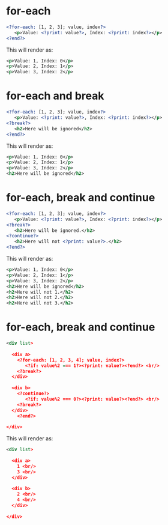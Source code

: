 # **for-each** 
```xml
<?for-each: [1, 2, 3]; value, index?>
   <p>Value: <?print: value?>, Index: <?print: index?></p>
<?end?>
```
  This will render as:
```xml
<p>Value: 1, Index: 0</p>
<p>Value: 2, Index: 1</p>
<p>Value: 3, Index: 2</p>
```

# **for-each and break**
```xml
<?for-each: [1, 2, 3]; value, index?>
   <p>Value: <?print: value?>, Index: <?print: index?></p>
<?break?>
   <h2>Here will be ignored</h2>
<?end?>
```
  This will render as:
```xml
<p>Value: 1, Index: 0</p>
<p>Value: 2, Index: 1</p>
<p>Value: 3, Index: 2</p>
<h2>Here will be ignored</h2>
```
# **for-each, break and continue**
```xml
<?for-each: [1, 2, 3]; value, index?>
   <p>Value: <?print: value?>, Index: <?print: index?></p>
<?break?>
   <h2>Here will be ignored.</h2>
<?continue?>
   <h2>Here will not <?print: value?>.</h2>
<?end?>
```
  This will render as:
```xml
<p>Value: 1, Index: 0</p>
<p>Value: 2, Index: 1</p>
<p>Value: 3, Index: 2</p>
<h2>Here will be ignored</h2>
<h2>Here will not 1.</h2>
<h2>Here will not 2.</h2>
<h2>Here will not 3.</h2>
```
# **for-each, break and continue**
```xml
<div list>
  
  <div a>
    <?for-each: [1, 2, 3, 4]; value, index?>
       <?if: value%2 === 1?><?print: value?><?end?> <br/>
    <?break?>
  </div>
 
  <div b>
    <?continue?>
       <?if: value%2 === 0?><?print: value?><?end?> <br/>
    <?break?>
  </div>
    <?end?>
    
</div>
```
  This will render as:
```xml
<div list>
  
  <div a>
    1 <br/>
    3 <br/>
  </div>
 
  <div b>
    2 <br/>
    4 <br/>
  </div>
    
</div>
```